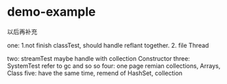 # demo-example
以后再补充
 
 one:
 1.not finish classTest, should handle reflant together.
 2. file Thread




 two:
 streamTest maybe handle with collection Constructor
 three:
 SystemTest refer to gc and so so 
 four:
 one page remian collections, Arrays, Class
 five:
 have the same time, remend of HashSet, collection